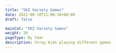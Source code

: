 ```yaml
---
title: "SKZ Variety Games"
date: 2022-08-10T11:08:10+08:00
draft: false

mainCat: "SKZ Variety Games"
weight: 28
pageType: By Year
description: Stray Kids playing different games
---
```

